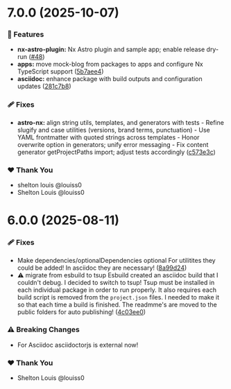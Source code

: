 # 7.0.0 (2025-10-07)

### 🚀 Features

- **nx-astro-plugin:** Nx Astro plugin and sample app; enable release dry-run ([#48](https://github.com/louiss0/forastro/pull/48))
- **apps:** move mock-blog from packages to apps and configure Nx TypeScript support ([5b7aee4](https://github.com/louiss0/forastro/commit/5b7aee4))
- **asciidoc:** enhance package with build outputs and configuration updates ([281c7b8](https://github.com/louiss0/forastro/commit/281c7b8))

### 🩹 Fixes

- **astro-nx:** align string utils, templates, and generators with tests - Refine slugify and case utilities (versions, brand terms, punctuation) - Use YAML frontmatter with quoted strings across templates - Honor overwrite option in generators; unify error messaging - Fix content generator getProjectPaths import; adjust tests accordingly ([c573e3c](https://github.com/louiss0/forastro/commit/c573e3c))

### ❤️ Thank You

- shelton louis @louiss0
- Shelton Louis @louiss0

# 6.0.0 (2025-08-11)

### 🩹 Fixes

- Make dependencies/optionalDependencies optional For utilitites they could be added! In asciidoc they are necessary! ([8a99d24](https://github.com/louiss0/forastro/commit/8a99d24))
- ⚠️  migrate from esbuild to tsup Esbuild created an asciidoc build that I couldn't debug. I decided to switch to tsup! Tsup must be installed in each individual package in order to run properly. It also requires each build script is removed from the `project.json` files. I needed to make it so that each time a build is finished. The readmme's are moved to the public folders for auto publishing! ([4c03ee0](https://github.com/louiss0/forastro/commit/4c03ee0))

### ⚠️  Breaking Changes

- For Asciidoc asciidoctorjs is external now!

### ❤️ Thank You

- Shelton Louis @louiss0